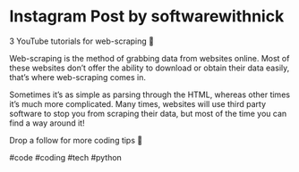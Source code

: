 # Instagram Post by softwarewithnick

3 YouTube tutorials for web-scraping 🥷

Web-scraping is the method of grabbing data from websites online. Most of these websites don’t offer the ability to download or obtain their data easily, that’s where web-scraping comes in. 

Sometimes it’s as simple as parsing through the HTML, whereas other times it’s much more complicated. Many times, websites will use third party software to stop you from scraping their data, but most of the time you can find a way around it!

Drop a follow for more coding tips 🎯

#code #coding #tech #python
